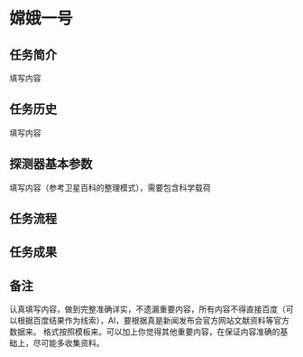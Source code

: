 <!--
 * @Author: blueWALL-E
 * @Date: 2025-06-25 15:45:08
 * @LastEditTime: 2025-06-25 15:59:56
 * @FilePath: \Chinese Aerospace History\探月工程\历次任务介绍\嫦娥一号任务-模板.md
 * @Description: 探月工程历次任务模板以嫦娥一号为例
 * @Wearing:  Read only, do not modify place!!! 
 * @Shortcut keys:  ctrl+alt+/ ctrl+alt+z
-->
# 嫦娥一号

## 任务简介

填写内容

## 任务历史

填写内容

## 探测器基本参数

填写内容（参考卫星百科的整理模式），需要包含科学载荷

## 任务流程

## 任务成果

## 备注

认真填写内容，做到完整准确详实，不遗漏重要内容，所有内容不得直接百度（可以根据百度结果作为线索），AI，要根据真是新闻发布会官方网站文献资料等官方数据来。
格式按照模板来。可以加上你觉得其他重要内容，在保证内容准确的基础上，尽可能多收集资料。